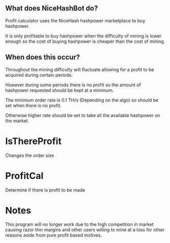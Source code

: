 ## What does NiceHashBot do?

Profit calculator uses the NiceHash hashpower marketplace to buy hashpower.

It is only profitable to buy hashpower when the difficulty of mining is lower enough so the cost of buying hashpower is cheaper than the cost of mining.

## When does this occur?

Throughout the mining difficulty will fluctuate allowing for a profit to be acquired during certain periods.

However during some periods there is no profit so the amount of hashpower requested should be kept at a minimum.

The minimum order rate is 0.1 TH/s (Depending on the algo) so should be set when there is no profit.

Otherwise higher rate should be set to take all the available hashpower on the market.

# IsThereProfit
Changes the order size

# ProfitCal
Determine if there is profit to be made

# Notes
This program will no longer work due to the high competition in market causing razor thin margins and other users willing to mine at a loss for other reasons aside from pure profit based motives.



